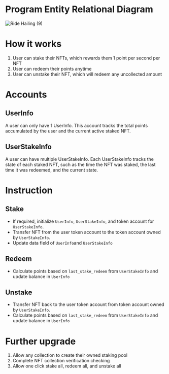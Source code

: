 # Program Entity Relational Diagram
![Ride Hailing (9)](https://github.com/MetacampDAO/anchor-nft-staking-demo/assets/34192730/e42b76b9-6249-44a2-876a-1bcbd6834f3c)

# How it works
1. User can stake their NFTs, which rewards them 1 point per second per NFT
2. User can redeem their points anytime
3. User can unstake their NFT, which will redeem any uncollected amount 

# Accounts

## UserInfo

A user can only have 1 UserInfo. This account tracks the total points accumulated by the user and the current active staked NFT.

## UserStakeInfo

A user can have multiple UserStakeInfo. Each UserStakeInfo tracks the state of each staked NFT, such as the time the NFT was staked, the last time it was redeemed, and the current state.

# Instruction

## Stake

- If required, initialize `UserInfo`, `UserStakeInfo`, and token account for `UserStakeInfo`.
- Transfer NFT from the user token account to the token account owned by `UserStakeInfo`.
- Update data field of `UserInfo`and `UserStakeInfo`

## Redeem

- Calculate points based on `last_stake_redeem` from `UserStakeInfo` and update balance in `UserInfo`

## Unstake

- Transfer NFT back to the user token account from token account owned by `UserStakeInfo`.
- Calculate points based on `last_stake_redeem` from `UserStakeInfo` and update balance in `UserInfo`

# Further upgrade

1. Allow any collection to create their owned staking pool
2. Complete NFT collection verification checking
3. Allow one click stake all, redeem all, and unstake all
